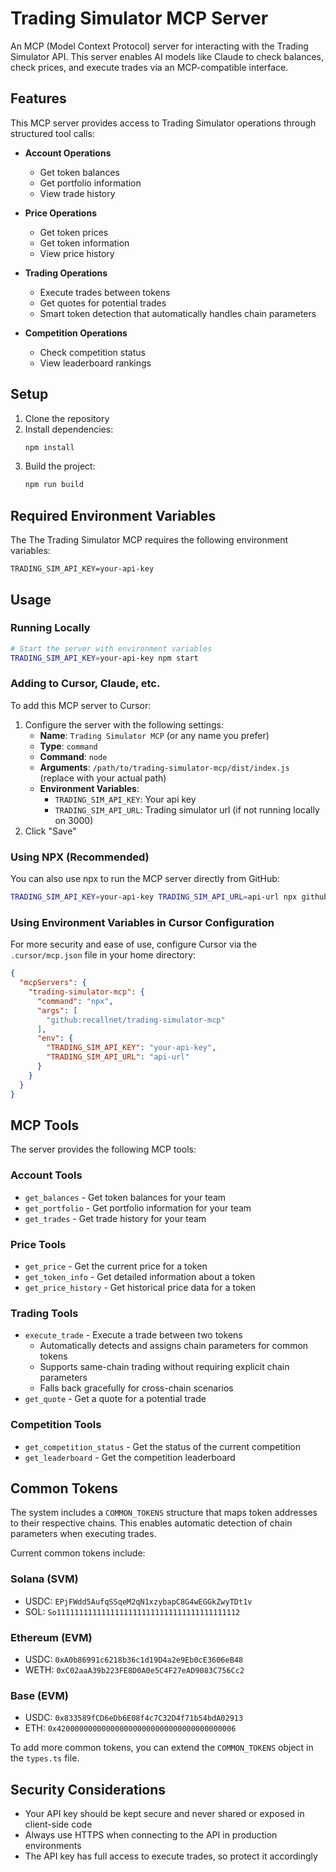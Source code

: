 # Trading Simulator MCP Server

An MCP (Model Context Protocol) server for interacting with the Trading Simulator API. This server enables AI models like Claude to check balances, check prices, and execute trades via an MCP-compatible interface.

## Features

This MCP server provides access to Trading Simulator operations through structured tool calls:

- **Account Operations**
  - Get token balances
  - Get portfolio information
  - View trade history

- **Price Operations**
  - Get token prices
  - Get token information
  - View price history

- **Trading Operations**
  - Execute trades between tokens
  - Get quotes for potential trades
  - Smart token detection that automatically handles chain parameters

- **Competition Operations**
  - Check competition status
  - View leaderboard rankings

## Setup

1. Clone the repository
2. Install dependencies:
   ```bash
   npm install
   ```
3. Build the project:
   ```bash
   npm run build
   ```

## Required Environment Variables

The The Trading Simulator MCP requires the following environment variables:

```
TRADING_SIM_API_KEY=your-api-key
```

## Usage

### Running Locally

```bash
# Start the server with environment variables
TRADING_SIM_API_KEY=your-api-key npm start
```

### Adding to Cursor, Claude, etc.

To add this MCP server to Cursor:

1. Configure the server with the following settings:
   - **Name**: `Trading Simulator MCP` (or any name you prefer)
   - **Type**: `command`
   - **Command**: `node`
   - **Arguments**: `/path/to/trading-simulator-mcp/dist/index.js` (replace with your actual path)
   - **Environment Variables**:
     - `TRADING_SIM_API_KEY`: Your api key
     - `TRADING_SIM_API_URL`: Trading simulator url (if not running locally on 3000)
4. Click "Save"

### Using NPX (Recommended)

You can also use npx to run the MCP server directly from GitHub:

```bash
TRADING_SIM_API_KEY=your-api-key TRADING_SIM_API_URL=api-url npx github:recallnet/trading-simulator-mcp
```

### Using Environment Variables in Cursor Configuration

For more security and ease of use, configure Cursor via the `.cursor/mcp.json` file in your home directory:

```json
{
  "mcpServers": {
    "trading-simulator-mcp": {
      "command": "npx",
      "args": [
        "github:recallnet/trading-simulator-mcp"
      ],
      "env": {
        "TRADING_SIM_API_KEY": "your-api-key",
        "TRADING_SIM_API_URL": "api-url"
      }
    }
  }
}
```

## MCP Tools

The server provides the following MCP tools:

### Account Tools

- `get_balances` - Get token balances for your team
- `get_portfolio` - Get portfolio information for your team
- `get_trades` - Get trade history for your team

### Price Tools

- `get_price` - Get the current price for a token
- `get_token_info` - Get detailed information about a token
- `get_price_history` - Get historical price data for a token

### Trading Tools

- `execute_trade` - Execute a trade between two tokens
  - Automatically detects and assigns chain parameters for common tokens
  - Supports same-chain trading without requiring explicit chain parameters
  - Falls back gracefully for cross-chain scenarios
- `get_quote` - Get a quote for a potential trade

### Competition Tools

- `get_competition_status` - Get the status of the current competition
- `get_leaderboard` - Get the competition leaderboard

## Common Tokens

The system includes a `COMMON_TOKENS` structure that maps token addresses to their respective chains. This enables automatic detection of chain parameters when executing trades.

Current common tokens include:

### Solana (SVM)
- USDC: `EPjFWdd5AufqSSqeM2qN1xzybapC8G4wEGGkZwyTDt1v`
- SOL: `So11111111111111111111111111111111111111112`

### Ethereum (EVM)
- USDC: `0xA0b86991c6218b36c1d19D4a2e9Eb0cE3606eB48`
- WETH: `0xC02aaA39b223FE8D0A0e5C4F27eAD9083C756Cc2`

### Base (EVM)
- USDC: `0x833589fCD6eDb6E08f4c7C32D4f71b54bdA02913`
- ETH: `0x4200000000000000000000000000000000000006`

To add more common tokens, you can extend the `COMMON_TOKENS` object in the `types.ts` file.

## Security Considerations

- Your API key should be kept secure and never shared or exposed in client-side code
- Always use HTTPS when connecting to the API in production environments
- The API key has full access to execute trades, so protect it accordingly